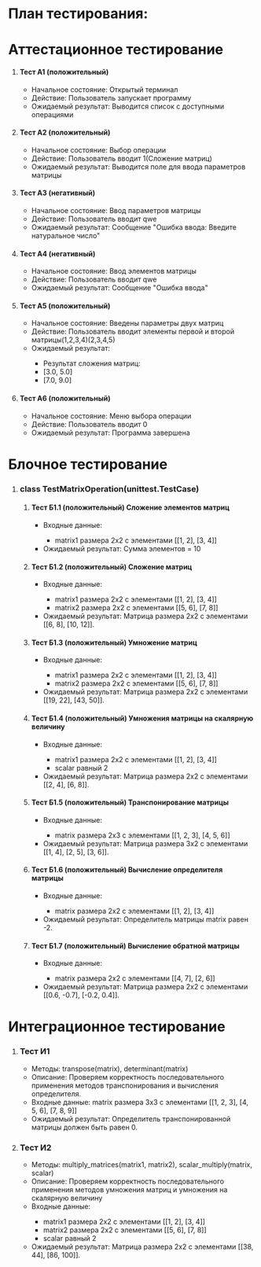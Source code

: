 

# План тестирования:

# Аттестационное тестирование
<ol>
   <li>
      <h4> Тест А1 (положительный) </h4>
      <ul>
         <li> Начальное состояние: Открытый терминал </li>
         <li> Действие: Пользователь запускает программу</li>
         <li> Ожидаемый результат: Выводится список с доступными операциями</li>
      </ul>
   </li> 
   <li>               
      <h4> Тест А2 (положительный) </h4>
      <ul>
         <li> Начальное состояние: Выбор операции </li>
         <li> Действие: Пользователь вводит 1(Сложение матриц) </li>
         <li> Ожидаемый результат: Выводится поле для ввода параметров матрицы </li>
      </ul>
   </li>           
   <li>            
      <h4> Тест А3 (негативный) </h4>
      <ul>
         <li> Начальное состояние: Ввод параметров матрицы </li>
         <li> Действие: Пользователь вводит qwe </li>
         <li> Ожидаемый результат: Сообщение "Ошибка ввода: Введите натуральное число" </li>
      </ul>
   </li>
   <li>            
      <h4> Тест А4 (негативный) </h4>
      <ul>
         <li> Начальное состояние: Ввод элементов матрицы </li>
         <li> Действие: Пользователь вводит qwe </li>
         <li> Ожидаемый результат: Сообщение "Ошибка ввода" </li>
      </ul>
   </li>
   <li>             
      <h4> Тест А5 (положительный) </h4>
      <ul>
         <li> Начальное состояние: Введены параметры двух матриц </li>
         <li> Действие: Пользователь вводит элементы первой и второй матрицы(1,2,3,4)(2,3,4,5)</li>
         <li> Ожидаемый результат: </li>
		 <ul>
			<li>Результат сложения матриц: </li>
			<li>[3.0, 5.0] </li>
			<li>[7.0, 9.0] </li>
		 </ul>
      </ul>
   </li>
   <li>              
      <h4> Тест А6 (положительный) </h4>
      <ul>
         <li> Начальное состояние: Меню выбора операции </li>
         <li> Действие: Пользователь вводит 0 </li>
         <li> Ожидаемый результат: Программа завершена </li>
      </ul>
   </li>
</ol>

# Блочное тестирование
<ol>
  <li>
    <h3>class TestMatrixOperation(unittest.TestCase)</h3>
    <ol>
		<li>
    	  <h4>Тест Б1.1 (положительный) Cложение элементов матриц</h4>
    	  <ul>
    	    <li>Входные данные:</li>
			<ul>
				<li>matrix1 размера 2x2 с элементами [[1, 2], [3, 4]]</li>
			</ul>
    	    <li>Ожидаемый результат: Сумма элементов = 10</li>
    	  </ul>
    	</li>
    	<li>
    	  <h4>Тест Б1.2 (положительный) Cложение матриц</h4>
    	  <ul>
    	    <li>Входные данные:</li>
			<ul>
				<li>matrix1 размера 2x2 с элементами [[1, 2], [3, 4]]</li>
				<li>matrix2 размера 2x2 с элементами [[5, 6], [7, 8]]</li>
			</ul>
    	    <li>Ожидаемый результат: Матрица размера 2x2 с элементами [[6, 8], [10, 12]].</li>
    	  </ul>
    	</li>
    	<li>
    	  <h4>Тест Б1.3 (положительный) Умножение матриц</h4>
    	  <ul>
    	    <li>Входные данные:</li>
			<ul>
				<li>matrix1 размера 2x2 с элементами [[1, 2], [3, 4]]</li>
				<li>matrix2 размера 2x2 с элементами [[5, 6], [7, 8]]</li>
			</ul>
    	    <li>Ожидаемый результат: Матрица размера 2x2 с элементами [[19, 22], [43, 50]].</li>
    	  </ul>
    	</li>
		<li>
    	  <h4>Тест Б1.4 (положительный) Умножения матрицы на скалярную величину</h4>
    	  <ul>
    	    <li>Входные данные:</li>
			<ul>
				<li>matrix1 размера 2x2 с элементами [[1, 2], [3, 4]]</li>
				<li>scalar равный 2</li>
			</ul>
    	    <li>Ожидаемый результат: Матрица размера 2x2 с элементами [[2, 4], [6, 8]].</li>
    	  </ul>
    	</li>
		<li>
    	  <h4>Тест Б1.5 (положительный) Транспонирование матрицы</h4>
    	  <ul>
    	    <li>Входные данные:</li>
			<ul>
				<li>matrix размера 2x3 с элементами [[1, 2, 3], [4, 5, 6]]</li>
			</ul>
    	    <li>Ожидаемый результат: Матрица размера 3x2 с элементами [[1, 4], [2, 5], [3, 6]].</li>
    	  </ul>
    	</li>
		<li>
    	  <h4>Тест Б1.6 (положительный) Вычисление определителя матрицы</h4>
    	  <ul>
    	    <li>Входные данные:</li>
			<ul>
				<li>matrix размера 2x2 с элементами [[1, 2], [3, 4]]</li>
			</ul>
    	    <li>Ожидаемый результат: Определитель матрицы matrix равен -2.</li>
    	  </ul>
    	</li>
		<li>
    	  <h4>Тест Б1.7 (положительный) Вычисление обратной матрицы</h4>
    	  <ul>
    	    <li>Входные данные:</li>
			<ul>
				<li>matrix размера 2x2 с элементами [[4, 7], [2, 6]]</li>
			</ul>
    	    <li>Ожидаемый результат: Матрица размера 2x2 с элементами [[0.6, -0.7], [-0.2, 0.4]].</li>
    	  </ul>
    	</li>
    </ol>
  </li>
</ol>

# Интеграционное тестирование
<ol>
  <li>
    <h3>Тест И1</h3>
    <ul>
      <li>Методы: transpose(matrix), determinant(matrix)</li>
      <li>Описание: Проверяем корректность последовательного применения методов транспонирования и вычисления определителя.</li>
      <li>Входные данные: matrix размера 3x3 с элементами [[1, 2, 3], [4, 5, 6], [7, 8, 9]]</li>
      <li>Ожидаемый результат: Определитель транспонированной матрицы должен быть равен 0.</li>
    </ul>	
  </li>
  <li>
    <h3>Тест И2</h3>
    <ul>
      <li>Методы: multiply_matrices(matrix1, matrix2), scalar_multiply(matrix, scalar)</li>
      <li>Описание: Проверяем корректность последовательного применения методов умножения матриц и умножения на скалярную величину</li>
      <li>Входные данные:</li>
	  <ul>
			<li>matrix1 размера 2x2 с элементами [[1, 2], [3, 4]]</li>
			<li>matrix2 размера 2x2 с элементами [[5, 6], [7, 8]]</li>
			<li>scalar равный 2</li>
	  </ul>
      <li>Ожидаемый результат: Матрица размера 2x2 с элементами [[38, 44], [86, 100]].</li>
    </ul>	
  </li>
</ol>
